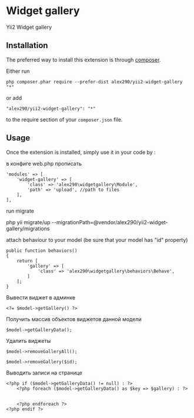 Widget gallery
==============
Yii2 Widget gallery

Installation
------------

The preferred way to install this extension is through [composer](http://getcomposer.org/download/).

Either run

```
php composer.phar require --prefer-dist alex290/yii2-widget-gallery "*"
```

or add

```
"alex290/yii2-widget-gallery": "*"
```

to the require section of your `composer.json` file.


Usage
-----

Once the extension is installed, simply use it in your code by  :

в конфиге web.php прописать

    'modules' => [
        'widget-gallery' => [
            'class' => 'alex290\widgetgallery\Module',
            'path' => 'upload', //path to files
        ],
    ],

run migrate

php yii migrate/up --migrationPath=@vendor/alex290/yii2-widget-gallery/migrations

attach behaviour to your model (be sure that your model has "id" property)

    public function behaviors()
    {
        return [
            'gallery' => [
                'class' => 'alex290\widgetgallery\behaviors\Behave',
            ]
        ];
    }


Вывести виджет в админке

    <?= $model->getGallery() ?>


Получить массив объектов виджетов данной модели

    $model->getGalleryData();


Удалить виджеты

    $model->removeGalleryAll();

    $model->removeGallery($id);
    
Выводить записи на странице
    
    <?php if ($model->getGalleryData() != null) : ?>
        <?php foreach ($model->getGalleryData() as $key => $gallery) : ?>
                

        <?php endforeach ?>
    <?php endif ?>
    
